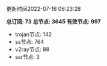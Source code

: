 更新时间2022-07-16 06:23:28

**总订阅: 73**
**总节点: 3645**
**有效节点: 997**
- trojan节点: 142
- ss节点: 764
- v2ray节点: 88
- ssr节点: 3
